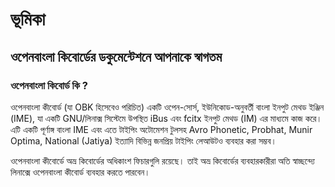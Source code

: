 # ভূমিকা
## ওপেনবাংলা কিবোর্ডের ডকুমেন্টেশনে আপনাকে স্বাগতম
### ওপেনবাংলা কিবোর্ড কি ?
ওপেনবাংলা কীবোর্ড (যা OBK হিসেবেও পরিচিত) একটি ওপেন-সোর্স, ইউনিকোড-অনুবর্তী বাংলা ইনপুট মেথড ইঞ্জিন (IME), যা একটি GNU/লিনাক্স সিস্টেমে উপস্থিত iBus এবং fcitx ইনপুট মেথড (IM) এর মাধ্যমে কাজ করে। এটি একটি পূর্ণাঙ্গ বাংলা IME এবং এতে টাইপিং অটোমেশন টুলসহ Avro Phonetic, Probhat, Munir Optima, National (Jatiya) ইত্যাদি বিভিন্ন জনপ্রিয় টাইপিং লেআউটও ব্যবহার করা সম্ভব।

ওপেনবাংলা কীবোর্ডে অভ্র কিবোর্ডের অধিকাংশ ফিচারগুলি রয়েছে। তাই অভ্র কিবোর্ডের ব্যবহারকারীরা অতি স্বাচ্ছন্দ্যে লিনাক্সে ওপেনবাংলা কীবোর্ড ব্যবহার করতে পারবেন।